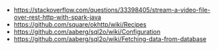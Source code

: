 
 - https://stackoverflow.com/questions/33398405/stream-a-video-file-over-rest-http-with-spark-java
 - https://github.com/square/okhttp/wiki/Recipes
 - https://github.com/aaberg/sql2o/wiki/Configuration
 - https://github.com/aaberg/sql2o/wiki/Fetching-data-from-database
